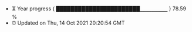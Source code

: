 - ⏳ Year progress { ███████████████████████▁▁▁▁▁▁▁ } 78.59 %
- ⏰ Updated on Thu, 14 Oct 2021 20:20:54 GMT

